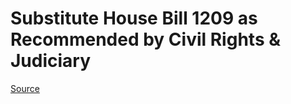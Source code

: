 # Substitute House Bill 1209 as Recommended by Civil Rights & Judiciary

[Source](http://lawfilesext.leg.wa.gov/biennium/2021-22/Xml/Bills/House%20Bills/1209-S.xml)